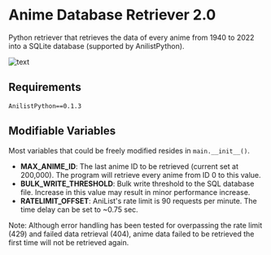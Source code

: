 # Anime Database Retriever 2.0
Python retriever that retrieves the data of every anime from 1940 to 2022 into a SQLite database (supported by AnilistPython).

![text](https://i.imgur.com/hgL9yeS.png)


## Requirements
```
AnilistPython==0.1.3
```

## Modifiable Variables
Most variables that could be freely modified resides in `main.__init__()`.
- **MAX_ANIME_ID**: The last anime ID to be retrieved (current set at 200,000). The program will retrieve every anime from ID 0 to this value. 
- **BULK_WRITE_THRESHOLD**: Bulk write threshold to the SQL database file. Increase in this value may result in minor performance increase.
- **RATELIMIT_OFFSET**: AniList's rate limit is 90 requests per minute. The time delay can be set to ~0.75 sec.


Note: Although error handling has been tested for overpassing the rate limit (429) and failed data retrieval (404), anime data failed to be retrieved the first time will not be retrieved again.

